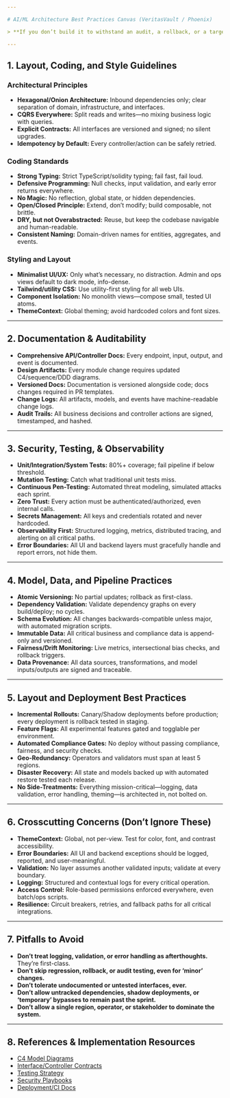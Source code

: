 ```yaml
---

# AI/ML Architecture Best Practices Canvas (VeritasVault / Phoenix)

> **If you don’t build it to withstand an audit, a rollback, or a targeted attack, you’re not building for DeFi or institutional finance.**

---
```


## 1. Layout, Coding, and Style Guidelines

### Architectural Principles

* **Hexagonal/Onion Architecture:** Inbound dependencies only; clear separation of domain, infrastructure, and interfaces.
* **CQRS Everywhere:** Split reads and writes—no mixing business logic with queries.
* **Explicit Contracts:** All interfaces are versioned and signed; no silent upgrades.
* **Idempotency by Default:** Every controller/action can be safely retried.

### Coding Standards

* **Strong Typing:** Strict TypeScript/solidity typing; fail fast, fail loud.
* **Defensive Programming:** Null checks, input validation, and early error returns everywhere.
* **No Magic:** No reflection, global state, or hidden dependencies.
* **Open/Closed Principle:** Extend, don’t modify; build composable, not brittle.
* **DRY, but not Overabstracted:** Reuse, but keep the codebase navigable and human-readable.
* **Consistent Naming:** Domain-driven names for entities, aggregates, and events.

### Styling and Layout

* **Minimalist UI/UX:** Only what’s necessary, no distraction. Admin and ops views default to dark mode, info-dense.
* **Tailwind/utility CSS:** Use utility-first styling for all web UIs.
* **Component Isolation:** No monolith views—compose small, tested UI atoms.
* **ThemeContext:** Global theming; avoid hardcoded colors and font sizes.

---

## 2. Documentation & Auditability

* **Comprehensive API/Controller Docs:** Every endpoint, input, output, and event is documented.
* **Design Artifacts:** Every module change requires updated C4/sequence/DDD diagrams.
* **Versioned Docs:** Documentation is versioned alongside code; docs changes required in PR templates.
* **Change Logs:** All artifacts, models, and events have machine-readable change logs.
* **Audit Trails:** All business decisions and controller actions are signed, timestamped, and hashed.

---

## 3. Security, Testing, & Observability

* **Unit/Integration/System Tests:** 80%+ coverage; fail pipeline if below threshold.
* **Mutation Testing:** Catch what traditional unit tests miss.
* **Continuous Pen-Testing:** Automated threat modeling, simulated attacks each sprint.
* **Zero Trust:** Every action must be authenticated/authorized, even internal calls.
* **Secrets Management:** All keys and credentials rotated and never hardcoded.
* **Observability First:** Structured logging, metrics, distributed tracing, and alerting on all critical paths.
* **Error Boundaries:** All UI and backend layers must gracefully handle and report errors, not hide them.

---

## 4. Model, Data, and Pipeline Practices

* **Atomic Versioning:** No partial updates; rollback as first-class.
* **Dependency Validation:** Validate dependency graphs on every build/deploy; no cycles.
* **Schema Evolution:** All changes backwards-compatible unless major, with automated migration scripts.
* **Immutable Data:** All critical business and compliance data is append-only and versioned.
* **Fairness/Drift Monitoring:** Live metrics, intersectional bias checks, and rollback triggers.
* **Data Provenance:** All data sources, transformations, and model inputs/outputs are signed and traceable.

---

## 5. Layout and Deployment Best Practices

* **Incremental Rollouts:** Canary/Shadow deployments before production; every deployment is rollback tested in staging.
* **Feature Flags:** All experimental features gated and togglable per environment.
* **Automated Compliance Gates:** No deploy without passing compliance, fairness, and security checks.
* **Geo-Redundancy:** Operators and validators must span at least 5 regions.
* **Disaster Recovery:** All state and models backed up with automated restore tested each release.
* **No Side-Treatments:** Everything mission-critical—logging, data validation, error handling, theming—is architected in, not bolted on.

---

## 6. Crosscutting Concerns (Don’t Ignore These)

* **ThemeContext:** Global, not per-view. Test for color, font, and contrast accessibility.
* **Error Boundaries:** All UI and backend exceptions should be logged, reported, and user-meaningful.
* **Validation:** No layer assumes another validated inputs; validate at every boundary.
* **Logging:** Structured and contextual logs for every critical operation.
* **Access Control:** Role-based permissions enforced everywhere, even batch/ops scripts.
* **Resilience:** Circuit breakers, retries, and fallback paths for all critical integrations.

---

## 7. Pitfalls to Avoid

* **Don’t treat logging, validation, or error handling as afterthoughts.** They’re first-class.
* **Don’t skip regression, rollback, or audit testing, even for ‘minor’ changes.**
* **Don’t tolerate undocumented or untested interfaces, ever.**
* **Don’t allow untracked dependencies, shadow deployments, or ‘temporary’ bypasses to remain past the sprint.**
* **Don’t allow a single region, operator, or stakeholder to dominate the system.**

---

## 8. References & Implementation Resources

* [C4 Model Diagrams](./ARCHITECTURE.md)
* [Interface/Controller Contracts](./Controllers/)
* [Testing Strategy](./TESTING.md)
* [Security Playbooks](./SECURITY.md)
* [Deployment/CI Docs](./DEPLOYMENT.md)
